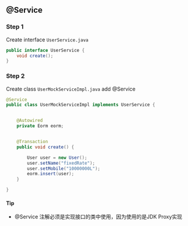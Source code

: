 ## @Service

### Step 1

Create interface `UserService.java`

```java
public interface UserService {
    void create();
}
```

### Step 2

Create class `UserMockServiceImpl.java` add @Service

```java
@Service
public class UserMockServiceImpl implements UserService {


    @Autowired
    private Eorm eorm;


    @Transaction
    public void create() {

        User user = new User();
        user.setName("fixedRate");
        user.setMobile("10000000L");
        eorm.insert(user);
    }

}
```


#### Tip

+ @Service 注解必须是实现接口的类中使用，因为使用的是JDK Proxy实现